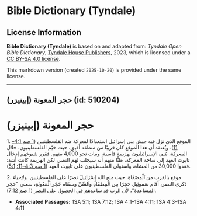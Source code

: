 # Bible Dictionary (Tyndale)

## License Information

**Bible Dictionary (Tyndale)** is based on and adapted from: _Tyndale Open Bible Dictionary_, [Tyndale House Publishers](https://tyndaleopenresources.com/), 2023, which is licensed under a [CC BY-SA 4.0 license](https://creativecommons.org/licenses/by-sa/4.0/legalcode.en).

This markdown version (created `2025-10-20`) is provided under the same license.



--------------------------------

## حجر المعونة (إبينيزر) (id: 510204)

حجر المعونة (إبينيزر)
=====================

1\. الموقع الذي نزل فيه جيش بني إسرائيل استعدادًا لمعركة ضد الفلسطينيين ([1 صم 4:1–11](https://ref.ly/1Sam4:1-1Sam4:11)). ويُعتقد أن هذا الموقع كان قريبًا من منطقة أفيق، حيث خيّم الفلسطينيون. خلال المعركة، مُني الإسرائيليون بهزيمة قاسية، ومات نحو 4,000 منهم. فقرر شيوخهم إدخال تابوت العهد إلى ساحة المعركة، ظنًّا منهم أنه سيجلب لهم النصر، لكن الهزيمة كانت أشد: فقدوا 30,000 من المشاة، واستولى الفلسطينيون على تابوت العهد ([1 صم 4:3–11؛](https://ref.ly/1Sam4:3-1Sam4:11) [5:1](https://ref.ly/1Sam5:1)).

2\. موقع بالقرب من ٱلْمِصْفَاةِ، حيث منح ٱلله إِسْرَائِيلَ نصرًا على الفلسطينيين. ولإحياء ذكرى النصر، أقام صَموئِيل حجرًا بين ٱلْمِصْفَاةِ وٱلسِّنِّ وسمّاه حَجَر ٱلْمَعُونَةِ، بمعنى "حجر المساعدة"، لأن الرب قد ساعدهم في الحصول على النصر ([1 صم 7:12](https://ref.ly/1Sam7:12)).

* **Associated Passages:** 1SA 5:1; 1SA 7:12; 1SA 4:1–1SA 4:11; 1SA 4:3–1SA 4:11

